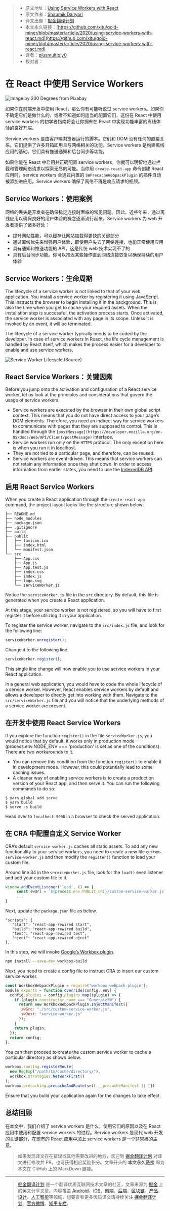 > * 原文地址：[Using Service Workers with React](https://blog.bitsrc.io/using-service-workers-with-react-27a4c5e2d1a9)
> * 原文作者：[Shaumik Daityari](https://medium.com/@ds_mik)
> * 译文出自：[掘金翻译计划](https://github.com/xitu/gold-miner)
> * 本文永久链接：[https://github.com/xitu/gold-miner/blob/master/article/2020/using-service-workers-with-react.md](https://github.com/xitu/gold-miner/blob/master/article/2020/using-service-workers-with-react.md)
> * 译者：[plusmultiply0](https://github.com/plusmultiply0)
> * 校对者：

# 在 React 中使用 Service Workers

![Image by [200 Degrees](https://pixabay.com/users/200degrees-2051452/?utm_source=link-attribution&utm_medium=referral&utm_campaign=image&utm_content=2165376) from [Pixabay](https://pixabay.com/?utm_source=link-attribution&utm_medium=referral&utm_campaign=image&utm_content=2165376)](https://cdn-images-1.medium.com/max/2560/1*WAsSdE5Mh8fHLlDQDVYnSA.png)

如果你在前端开发中使用 React，那么你有可能听说过 service workers。如果你不确定它们是做什么的，或者不知道如何适当的配置它们，这份在 React 中使用 service workers 的初学者指南将会让你拥有在 React 中实现功能丰富的离线体验的良好开端。

Service workers 是由客户端浏览器运行的脚本。它们和 DOM 没有任何的直接关系。它们提供了许多开箱即用且与网络相关的功能。Service workers 是构建离线应用的基础。它们具有推送通知和后台同步等功能。

如果你能在 React 中启用并正确配置 service workers，你就可以明智地通过拦截和管理网络请求以探索无尽的可能。当你用 `create-react-app` 命令创建 React 应用时，service workers 会通过内置的 `SWPrecacheWebpackPlugin` 的插件自动被添加进应用。Service workers 确保了网络不再是响应请求的瓶颈。

## Service Workers：使用案例

网络的丢失是开发者在确保稳定连接时面临的常见问题。因此，近些年来，通过离线应用以确保良好的用户体验的概念逐渐流行起来。Service workers 为 web 开发者提供了诸多好处：

* 提升网站性能，可以缓存让网站加载得更快的关键部分
* 通过离线优先来增强用户体验，即使用户失去了网络连接，也能正常使用应用
* 具有通知和推送功能的 API，这是传统 web 技术实现不了的
* 具有后台同步功能。你可以推迟某些操作直到网络连接恢复以确保持续的用户体验

## Service Workers：生命周期

The lifecycle of a service worker is not linked to that of your web application. You install a service worker by registering it using JavaScript. This instructs the browser to begin installing it in the background. This is also the time when you get to cache your required assets. When the installation step is successful, the activation process starts. Once activated, the service worker is associated with any page in its scope. Unless it is invoked by an event, it will be terminated.

The lifecycle of a service worker typically needs to be coded by the developer. In case of service workers in React, the life cycle management is handled by React itself, which makes the process easier for a developer to enable and use service workers.

![Service Worker Lifecycle ([Source](https://developers.google.com/web/fundamentals/primers/service-workers))](https://cdn-images-1.medium.com/max/2000/1*HUnu3nbBSq2lDoOSllBkiA.png)

## React Service Workers：关键因素

Before you jump onto the activation and configuration of a React service worker, let us look at the principles and considerations that govern the usage of service workers.

* Service workers are executed by the browser in their own global script context. This means that you do not have direct access to your page’s DOM elements. Therefore, you need an indirect way for service workers to communicate with pages that they are supposed to control. This is handled through the `[postMessage](https://developer.mozilla.org/en-US/docs/Web/API/Client/postMessage)` interface.
* Service workers run only on the `HTTPS` protocol. The only exception here is when you run it in localhost.
* They are not tied to a particular page, and therefore, can be reused.
* Service workers are event-driven. This means that service workers can not retain any information once they shut down. In order to access information from earlier states, you need to use the [IndexedDB API](https://developer.mozilla.org/en-US/docs/Web/API/IndexedDB_API).

## 启用 React Service Workers

When you create a React application through the `create-react-app` command, the project layout looks like the structure shown below:

```
├── README.md
├── node_modules
├── package.json
├── .gitignore
├── build
├── public
│   ├── favicon.ico
│   ├── index.html
│   └── manifest.json
└── src
    ├── App.css
    ├── App.js
    ├── App.test.js
    ├── index.css
    ├── index.js
    ├── logo.svg
    └── serviceWorker.js
```

Notice the `serviceWorker.js` file in the `src` directory. By default, this file is generated when you create a React application.

At this stage, your service worker is not registered, so you will have to first register it before utilizing it in your application.

To register the service worker, navigate to the `src/index.js` file, and look for the following line:

```js
serviceWorker.unregister();
```

Change it to the following line.

```js
serviceWorker.register();
```

This single line change will now enable you to use service workers in your React application.

In a general web application, you would have to code the whole lifecycle of a service worker. However, React enables service workers by default and allows a developer to directly get into working with them. Navigate to the `src/serviceWorker.js` file and you will notice that the underlying methods of a service worker are present.

## 在开发中使用 React Service Workers

If you explore the function `register()` in the file `serviceWorker.js`, you would notice that by default, it works only in production mode (process.env.NODE_ENV === 'production' is set as one of the conditions). There are two workarounds to it.

* You can remove this condition from the function `register()` to enable it in development mode. However, this could potentially lead to some caching issues.
* A cleaner way of enabling service workers is to create a production version of your React app, and then serve it. You can run the following commands to do so:

```
$ yarn global add serve
$ yarn build
$ serve -s build
```

Head over to `localhost:5000` in a browser to check the served application.

## 在 CRA 中配置自定义 Service Worker

CRA’s default `service-worker.js` caches all static assets. To add any new functionality to your service workers, you need to create a new file `custom-service-worker.js` and then modify the `register()` function to load your custom file.

Around line 34 in the `serviceWorker.js` file, look for the `load()` even listener and add your custom file to it.

```js
window.addEventListener('load', () => {
     const swUrl = `${process.env.PUBLIC_URL}/custom-service-worker.js`;
     ...
}
```

Next, update the `package.json` file as below.

```
"scripts": {
   "start": "react-app-rewired start",
   "build": "react-app-rewired build",
   "test": "react-app-rewired test",
   "eject": "react-app-rewired eject"
},
```

In this step, we will invoke [Google’s Workbox plugin](https://developers.google.com/web/tools/workbox/guides/codelabs/webpack).

```bash
npm install --save-dev workbox-build
```

Next, you need to create a config file to instruct CRA to insert our custom service worker.

```js
const WorkboxWebpackPlugin = require("workbox-webpack-plugin");
module.exports = function override(config, env) {
  config.plugins = config.plugins.map((plugin) => {
    if (plugin.constructor.name === "GenerateSW") {
      return new WorkboxWebpackPlugin.InjectManifest({
       swSrc: "./src/custom-service-worker.js",
       swDest: "service-worker.js"
      });
    }
    return plugin;
  });
  return config;
};
```

You can then proceed to create the custom service worker to cache a particular directory as shown below.

```js
workbox.routing.registerRoute(
  new RegExp("/path/to/cache/directory/"),
  workbox.strategies.NetworkFirst()
);
workbox.precaching.precacheAndRoute(self.__precacheManifest || [])
```

Ensure that you build your application again for the changes to take effect.

## 总结回顾

在本文中，我们介绍了 service workers 是什么，使用它们的原因以及在 React 应用中使用和配置 service workers 的过程。Service workers 是现代 web 开发的关键部分，在现有的 React 应用中加上 service workers 是一个非常棒的主意。

> 如果发现译文存在错误或其他需要改进的地方，欢迎到 [掘金翻译计划](https://github.com/xitu/gold-miner) 对译文进行修改并 PR，也可获得相应奖励积分。文章开头的 **本文永久链接** 即为本文在 GitHub 上的 MarkDown 链接。

---

> [掘金翻译计划](https://github.com/xitu/gold-miner) 是一个翻译优质互联网技术文章的社区，文章来源为 [掘金](https://juejin.im) 上的英文分享文章。内容覆盖 [Android](https://github.com/xitu/gold-miner#android)、[iOS](https://github.com/xitu/gold-miner#ios)、[前端](https://github.com/xitu/gold-miner#前端)、[后端](https://github.com/xitu/gold-miner#后端)、[区块链](https://github.com/xitu/gold-miner#区块链)、[产品](https://github.com/xitu/gold-miner#产品)、[设计](https://github.com/xitu/gold-miner#设计)、[人工智能](https://github.com/xitu/gold-miner#人工智能)等领域，想要查看更多优质译文请持续关注 [掘金翻译计划](https://github.com/xitu/gold-miner)、[官方微博](http://weibo.com/juejinfanyi)、[知乎专栏](https://zhuanlan.zhihu.com/juejinfanyi)。
